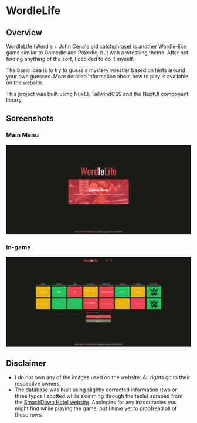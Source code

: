 # WordleLife

## Overview
WordleLife (Wordle + John Cena's [old catchphrase](https://www.youtube.com/watch?v=hOnuxjDML2s&pp=ygUJd29yZCBsaWZl)) is another Wordle-like game similar to Gamedle and Pokédle, but with a wrestling theme. After not finding anything of the sort, I decided to do it myself.

The basic idea is to try to guess a mystery wrestler based on hints around your own guesses. More detailed information about how to play is available on the website.

This project was built using Nuxt3, TailwindCSS and the NuxtUI component library.

## Screenshots
### Main Menu
![Main Menu](/screenshots/mainmenu.png)

### In-game
![In-game](/screenshots/ingame.png)

## Disclaimer

- I do not own any of the images used on the website. All rights go to their respective owners.
- The database was built using slightly corrected information (two or three typos I spotted while skimming through the table) scraped from the [SmackDown Hotel website](https://www.thesmackdownhotel.com/wrestlers/). Apologies for any inaccuracies you might find while playing the game, but I have yet to proofread all of those rows.
